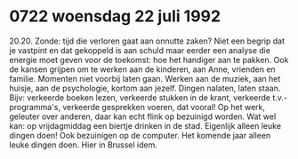 # 0722 woensdag 22 juli 1992
20.20. Zonde: tijd die verloren gaat aan onnutte zaken? Niet een begrip dat je vastpint en dat gekoppeld is aan schuld maar eerder een analyse die energie moet geven voor de toekomst: hoe het handiger aan te pakken. Ook de kansen grijpen om te werken aan de kinderen, aan Anne, vrienden en familie. Momenten niet voorbij laten gaan. Werken aan de muziek, aan het huisje, aan de psychologie, kortom aan jezelf. Dingen nalaten, laten staan. Bijv: verkeerde boeken lezen, verkeerde stukken in de krant, verkeerde t.v.-programma's, verkeerde gesprekken voeren, dat vooral! Op het werk, geleuter over anderen, daar kan echt flink op bezuinigd worden. Wat wel kan: op vrijdagmiddag een biertje drinken  in de stad. Eigenlijk alleen leuke dingen doen! Ook bezuinigen op de computer. Het komende jaar alleen leuke dingen doen. Hier in Brussel idem. 